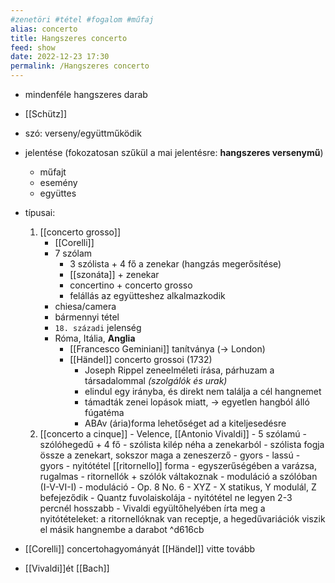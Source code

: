 ```yaml
---
#zenetöri #tétel #fogalom #műfaj
alias: concerto
title: Hangszeres concerto
feed: show
date: 2022-12-23 17:30
permalink: /Hangszeres concerto
---
```


- mindenféle hangszeres darab
- [[Schütz]]
- szó: verseny/együttműködik
- jelentése (fokozatosan szűkül a mai jelentésre: **hangszeres versenymű**)
	- műfajt
	- esemény
	- együttes
- típusai:
	1. [[concerto grosso]]
		- [[Corelli]]
		- 7 szólam
			- 3 szólista + 4 fő a zenekar (hangzás megerősítése)
			- [[szonáta]] + zenekar
			- concertino + concerto grosso
			- felállás az együtteshez alkalmazkodik
		- chiesa/camera
		- bármennyi tétel
		- `18. századi` jelenség
		- Róma, Itália, **Anglia**
			- [[Francesco Geminiani]] tanítványa (-> London)
			- [[Händel]] concerto grossoi (1732)
				- Joseph Rippel zeneelméleti írása, párhuzam a társadalommal *(szolgálók és urak)*
				- elindul egy irányba, és direkt nem találja a cél hangnemet
				- támadták zenei lopások miatt, -> egyetlen hangból álló fúgatéma
				- ABAv (ária)forma lehetőséget ad a kiteljesedésre
	2. [[concerto a cinque]]
			- Velence, [[Antonio Vivaldi]] 
			- 5 szólamú
				- szólóhegedű + 4 fő
				- szólista kilép néha a zenekarból
				- szólista fogja össze a zenekart, sokszor maga a zeneszerző
			- gyors - lassú - gyors
			- nyitótétel [[ritornello]] forma
				- egyszerűségében a varázsa, rugalmas
				- ritornellók + szólók váltakoznak
				- moduláció a szólóban (I-V-VI-I)
			- moduláció
			- Op. 8 No. 6
				- XYZ
				- X statikus, Y modulál, Z befejeződik
			- Quantz fuvolaiskolája
				- nyitótétel ne legyen 2-3 percnél hosszabb
				- Vivaldi együltőhelyében írta meg a nyitótételeket: a ritornellóknak van receptje, a hegedűvariációk viszik el másik hangnembe a darabot ^d616cb
	
- [[Corelli]] concertohagyományát [[Händel]] vitte tovább
- [[Vivaldi]]ét [[Bach]]